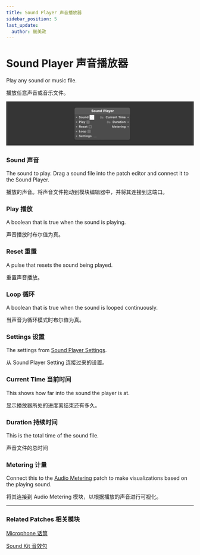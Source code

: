 ```yaml
---
title: Sound Player 声音播放器
sidebar_position: 5
last_update:
  author: 蒯美政
---
```


# Sound Player 声音播放器

Play any sound or music file.

播放任意声音或音乐文件。

![Image](./../../../static/img/docs/Device/sound-player.png)

### Sound 声音

The sound to play. Drag a sound file into the patch editor and connect it to the Sound Player.

播放的声音。将声音文件拖动到模块编辑器中，并将其连接到这端口。

### Play 播放

A boolean that is true when the sound is playing.

声音播放时布尔值为真。

### Reset 重置

A pulse that resets the sound being played.

重置声音播放。

### Loop 循环

A boolean that is true when the sound is looped continuously.

当声音为循环模式时布尔值为真。

### Settings 设置

The settings from [Sound Player Settings](./Sound%20Player%20Setting.md).

从 Sound Player Setting 连接过来的设置。

### Current Time 当前时间

This shows how far into the sound the player is at.

显示播放器所处的进度离结束还有多久。

### Duration 持续时间

This is the total time of the sound file.

声音文件的总时间

### Metering 计量

Connect this to the [Audio Metering](./../Media/Audio%20Metering.md) patch to make visualizations based on the playing sound.

将其连接到 Audio Metering 模块，以根据播放的声音进行可视化。

------

### Related Patches 相关模块

[Microphone 话筒](./Microphone.md)

[Sound Kit 音效包](./Sound%20Kit.md)
